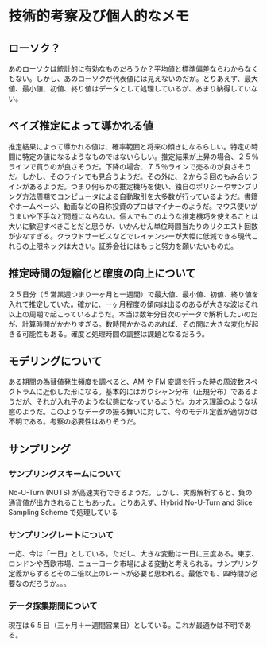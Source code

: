 # 技術的考察及び個人的なメモ
## ローソク？
  あのローソクは統計的に有効なものだろうか？平均値と標準偏差ならわからなくもない。しかし、あのローソクが代表値には見えないのだが。とりあえず、最大値、最小値、初値、終り値はデータとして処理しているが、あまり納得していない。

## ベイズ推定によって導かれる値
  推定結果によって導かれる値は、確率範囲と将来の傾きになるらしい。特定の時間に特定の値になるようなものではないらしい。推定結果が上昇の場合、２５％ラインで買うのが良さそうだ。下降の場合、７５％ラインで売るのが良さそうだ。しかし、そのラインでも見合うようだ。その外に、２から３回のもみ合いラインがあるようだ。つまり何らかの推定機巧を使い、独自のポリシーやサンプリング方法周期でコンピュータによる自動取引を大多数が行っているようだ。書籍やホームページ、動画などの自称投資のプロはマイナーのようだ。マウス使いがうまいや下手など問題にならない。個人でもこのような推定機巧を使えることは大いに歓迎すべきことだと思うが、いかんせん単位時間当たりのリクエスト回数が少なすぎる。クラウドサービスなどでレイテンシーが大幅に低減できる現代これらの上限ネックは大きい。証券会社にはもっと努力を願いたいものだ。

## 推定時間の短縮化と確度の向上について
  ２５日分（５営業週つまり一ヶ月と一週間）で最大値、最小値、初値、終り値を入れて推定していた。確かに、一ヶ月程度の傾向は出るのあるが大きな波はそれ以上の周期で起こっているようだ。本当は数年分日次のデータで解析したいのだが、計算時間がかかりすぎる。数時間かかるのあれば、その間に大きな変化が起きる可能性もある。確度と処理時間の調整は課題となるだろう。

## モデリングについて
  ある期間の為替値発生頻度を調べると、AM や FM 変調を行った時の周波数スペクトラムに近似した形になる。基本的にはガウシャン分布（正規分布）であるようだが、それが入れ子のような状態になっているようだ。カオス理論のような状態のようだ。このようなデータの振る舞いに対して、今のモデル定義が適切かは不明である。考察の必要性はありそうだ。

## サンプリング
### サンプリングスキームについて
  No-U-Turn (NUTS) が高速実行できるようだ。しかし、実際解析すると、負の通貨値が出力されることもあった。とりあえず、Hybrid No-U-Turn and Slice Sampling Scheme で処理している
### サンプリングレートについて
  一応、今は「一日」としている。ただし、大きな変動は一日に三度ある。東京、ロンドンや西欧市場、ニューヨーク市場による変動と考えられる。サンプリング定義からするとその二倍以上のレートが必要と思われる。最低でも、四時間が必要なのだろうか。。。
### データ採集期間について
  現在は６５日（三ヶ月＋一週間営業日）としている。これが最適かは不明である。

